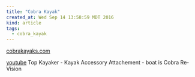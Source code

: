 ```yaml
---
title: "Cobra Kayak"
created_at: Wed Sep 14 13:58:59 MDT 2016
kind: article
tags:
  - cobra_kayak
---
```


<a href="http://www.cobrakayaks.com/" target="_blank">cobrakayaks.com</a>

<a href="https://www.youtube.com/watch?v=52skriu92Hk" target="_blank">youtube</a>
Top Kayaker - Kayak Accessory Attachement - boat is Cobra Re-Vision

<!--
html boilerplate
<a href="" target="_blank"></a>
<a name=""></a>
<img src="" width="400px">
<ul>
  <li></li>
</ul>
<pre>
</pre>
<pre><code>
</code></pre>
<math xmlns='http://www.w3.org/1998/Math/MathML' display='block'>
</math>
-->

